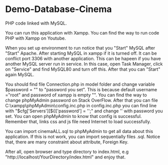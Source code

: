 # Demo-Database-Cinema
PHP code linked with MySQL.

  You can run this application with Xampp. You can find the way to run code PHP with Xampp on Youtube.

  When you set up environment to run notice that you "Start" MySQL after "Start" Apache. After starting MySQL in xampp if it is turned off. It can be conflict port 3306 with another application. This can be hapeen if you have another MySQL server run in service. In this case, open Task Manager, click on "Service" and find MySQL80 and turn off this. After that you can "Start" again MySQL.

  You should find file Connection.php in model folder and change variable $password = "" to "password you set". This is because default username ="root" and password of xampp is empty "". You can find the way to change phpMyAdmin password on Stack OverFlow. After that you can file C:\xampp\phpMyAdmin\config.inc.php in config.inc.php you can find line with "$cfg['Servers'][$i]['password'] = '';" and change '' with password you set. You can open phpMyAdmin to know that config is successful. Remember that, links css and js file need Internet to load successfully.

  You can import cinemaALL.sql to phpMyAdmin to get all data about this application. If this is not work, you can import sequentially files .sql. Notice that, there are many constraint about attribute, Foreign Key.

  After all, open browser and type directory to index.html, e.g "http://localhost/YourDirectory/index.html" and enjoy that.
